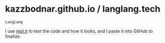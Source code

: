 # kazzbodnar.github.io / langlang.tech
`LangLang`

I use [repl.it](https://repl.it/@KazZBodnar/langlang) to test the code and how it looks, and I paste it into GitHub to finalize.
